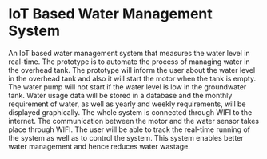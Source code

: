 # IoT Based Water Management System
An IoT based water management system that measures the water level in real-time. The prototype is to automate the process of managing water in the overhead tank. The prototype will inform the user about the water level in the overhead tank and also it will start the motor when the tank is empty. The water pump will not start if the water level is low in the groundwater tank. Water usage data will be stored in a database and the monthly requirement of water, as well as yearly and weekly requirements, will be displayed graphically. The whole system is connected through WIFI to the internet. The communication between the motor and the water sensor takes place through WIFI. The user will be able to track the real-time running of the system as well as to control the system. This system enables better water management and hence reduces water wastage.
